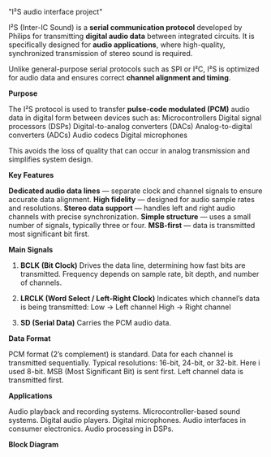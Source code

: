 "I²S audio interface project"

I²S (Inter-IC Sound) is a **serial communication protocol** developed by Philips for transmitting **digital audio data** between integrated circuits. It is specifically designed for **audio applications**, where high-quality, synchronized transmission of stereo sound is required.

Unlike general-purpose serial protocols such as SPI or I²C, I²S is optimized for audio data and ensures correct **channel alignment and timing**.

 **Purpose**

The I²S protocol is used to transfer **pulse-code modulated (PCM)** audio data in digital form between devices such as:
 Microcontrollers
 Digital signal processors (DSPs)
 Digital-to-analog converters (DACs)
 Analog-to-digital converters (ADCs)
 Audio codecs
 Digital microphones

This avoids the loss of quality that can occur in analog transmission and simplifies system design.

 **Key Features**

 **Dedicated audio data lines** — separate clock and channel signals to ensure accurate data alignment.
 **High fidelity** — designed for audio sample rates and resolutions.
 **Stereo data support** — handles left and right audio channels with precise synchronization.
 **Simple structure** — uses a small number of signals, typically three or four.
 **MSB-first** — data is transmitted most significant bit first.

 **Main Signals**

1. **BCLK (Bit Clock)**
   Drives the data line, determining how fast bits are transmitted.
   Frequency depends on sample rate, bit depth, and number of channels.

2. **LRCLK (Word Select / Left-Right Clock)**
   Indicates which channel’s data is being transmitted:
    Low → Left channel
    High → Right channel

3. **SD (Serial Data)**
   Carries the PCM audio data.

 **Data Format**

 PCM format (2’s complement) is standard.
 Data for each channel is transmitted sequentially.
 Typical resolutions: 16-bit, 24-bit, or 32-bit. Here i used 8-bit.
 MSB (Most Significant Bit) is sent first.
 Left channel data is transmitted first.

 **Applications**

 Audio playback and recording systems.
 Microcontroller-based sound systems.
 Digital audio players.
 Digital microphones.
 Audio interfaces in consumer electronics.
 Audio processing in DSPs.

**Block Diagram**


